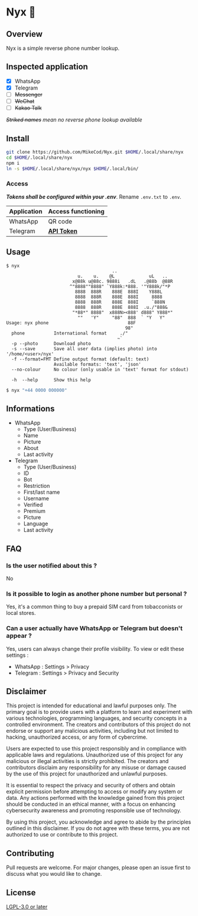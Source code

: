 # Nyx 🌙

## Overview

Nyx is a simple reverse phone number lookup.

## Inspected application

- [x] WhatsApp
- [x] Telegram
- [ ] ~~Messenger~~ 
- [ ] ~~WeChat~~
- [ ] ~~Kakao Talk~~

*~~Striked names~~ mean no reverse phone lookup available*

## Install

```sh
git clone https://github.com/MikeCod/Nyx.git $HOME/.local/share/nyx
cd $HOME/.local/share/nyx
npm i
ln -s $HOME/.local/share/nyx/nyx $HOME/.local/bin/
```

### Access

***Tokens shall be configured within your .env***. Rename `.env.txt` to `.env`.

| Application | Access functioning |
|-|-|
| WhatsApp | QR code |
| Telegram | [**API Token**](https://my.telegram.org/apps) |

## Usage

```
$ nyx
                                        ..                      
                           u.    u.    @L             uL   ..   
                         x@88k u@88c. 9888i   .dL   .@88b  @88R 
                        ^"8888""8888" `Y888k:*888. '"Y888k/"*P  
                          8888  888R    888E  888I    Y888L     
                          8888  888R    888E  888I     8888     
                          8888  888R    888E  888I     `888N    
                          8888  888R    888E  888I  .u./"888&   
                         "*88*" 8888"  x888N><888' d888" Y888*" 
                           ""   'Y"     "88"  888  ` "Y   Y"    
Usage: nyx phone                              88F               
                                             98"                
  phone           International format     ./"                  
                                          ~`
  -p --photo      Download photo
  -s --save       Save all user data (implies photo) into '/home/<user>/nyx'
  -f --format=FMT Define output format (default: text)
                  Available formats: 'text', 'json'
  --no-colour     No colour (only usable in 'text' format for stdout)

  -h  --help      Show this help
```

```sh
$ nyx "+44 0000 000000"
```

## Informations

* WhatsApp
	* Type (User/Business)
	* Name
	* Picture
	* About
	* Last activity
* Telegram
	* Type (User/Business)
	* ID
	* Bot
	* Restriction
	* First/last name
	* Username
	* Verified
	* Premium
	* Picture
	* Language
	* Last activity

## FAQ

### Is the user notified about this ?
No

### Is it possible to login as another phone number but personal ?
Yes, it's a common thing to buy a prepaid SIM card from tobacconists or local stores.

### Can a user actually have WhatsApp or Telegram but doesn't appear ?
Yes, users can always change their profile visibility. To view or edit these settings :
* WhatsApp : Settings > Privacy
* Telegram : Settings > Privacy and Security

## Disclaimer

This project is intended for educational and lawful purposes only. The primary goal is to provide users with a platform to learn and experiment with various technologies, programming languages, and security concepts in a controlled environment. The creators and contributors of this project do not endorse or support any malicious activities, including but not limited to hacking, unauthorized access, or any form of cybercrime.

Users are expected to use this project responsibly and in compliance with applicable laws and regulations. Unauthorized use of this project for any malicious or illegal activities is strictly prohibited. The creators and contributors disclaim any responsibility for any misuse or damage caused by the use of this project for unauthorized and unlawful purposes.

It is essential to respect the privacy and security of others and obtain explicit permission before attempting to access or modify any system or data. Any actions performed with the knowledge gained from this project should be conducted in an ethical manner, with a focus on enhancing cybersecurity awareness and promoting responsible use of technology.

By using this project, you acknowledge and agree to abide by the principles outlined in this disclaimer. If you do not agree with these terms, you are not authorized to use or contribute to this project.

## Contributing

Pull requests are welcome. For major changes, please open an issue first
to discuss what you would like to change.

## License

[LGPL-3.0 or later](LICENSE)
